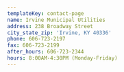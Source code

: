 ```yaml
---
templateKey: contact-page
name: Irvine Municipal Utilities
address: 238 Broadway Street
city_state_zip: 'Irvine, KY 40336'
phone: 606-723-2197
fax: 606-723-2199
after_hours: 606-723-2344
hours: 8:00AM-4:30PM (Monday-Friday)
---
```

